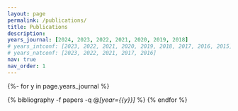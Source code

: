 ```yaml
---
layout: page
permalink: /publications/
title: Publications
description:
years_journal: [2024, 2023, 2022, 2021, 2020, 2019, 2018]
# years_intconf: [2023, 2022, 2021, 2020, 2019, 2018, 2017, 2016, 2015]
# years_natconf: [2023, 2022, 2021, 2017, 2016]
nav: true
nav_order: 1
---
```

<!-- _pages/publications.md -->
<div class="publications">

{%- for y in page.years_journal %}
  <!-- <h2 class="year">{{y}}</h2> -->
  {% bibliography -f papers -q @*[year={{y}}]* %}
{% endfor %}

</div>

<!-- <br><br>
<div class="publications">
<h2>International Conferences</h2>
{%- for y in page.years_intconf %}
  <h2 class="year">{{y}}</h2>
  {% bibliography -f InternationalConf -q @*[year={{y}}]* %}
{% endfor %}

<br><br>
<div class="publications">
<h2>National Conferences</h2>
{%- for y in page.years_natconf %}
  <h2 class="year">{{y}}</h2>
  {% bibliography -f NationalConf -q @*[year={{y}}]* %}
{% endfor %}

</div> -->